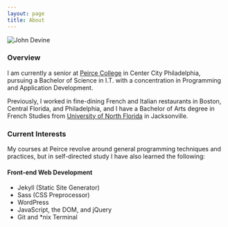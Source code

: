 ```yaml
---
layout: page
title: About
---
```


<img class="about-img" src="{{ site.baseurl }}/assets/img/me.jpg" alt="John Devine">

### Overview

I am currently a senior at [Peirce College](https://www.peirce.edu "Peirce College") in Center City Philadelphia, pursuing a Bachelor of Science in I.T. with a concentration in Programming and Application Development.

Previously, I worked in fine-dining French and Italian restaurants in Boston, Central Florida, and Philadelphia, and I have a Bachelor of Arts degree in French Studies from [University of North Florida](https://www.unf.edu "University of North Florida") in Jacksonville.

### Current Interests

My courses at Peirce revolve around general programming techniques and practices, but in self-directed study I have also learned the following:

#### Front-end Web Development

* Jekyll (Static Site Generator)
* Sass (CSS Preprocessor)
* WordPress
* JavaScript, the DOM, and jQuery
* Git and *nix Terminal